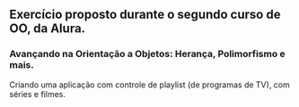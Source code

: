 <h2>Exercício proposto durante o segundo curso de OO, da Alura.</h2>

<h3>Avançando na Orientação a Objetos: Herança, Polimorfismo e mais.</h3>

Criando uma aplicação com controle de playlist (de programas de TV), com séries e filmes.